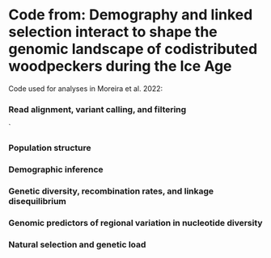 # Code from: Demography and linked selection interact to shape the genomic landscape of codistributed woodpeckers during the Ice Age

Code used for analyses in Moreira et al. 2022:

### Read alignment, variant calling, and filtering
`

### Population structure

### Demographic inference

### Genetic diversity, recombination rates, and linkage disequilibrium

### Genomic predictors of regional variation in nucleotide diversity

### Natural selection and genetic load
